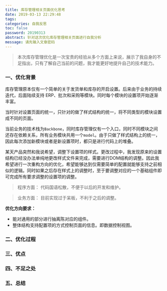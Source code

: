 ```yaml
---
title: 库存管理相关页面优化思考
date: 2019-03-13 22:29:48
tags:
categories: 自我反思
toc: false
password: 20190313
abstract: 针对这次优化库存管理相关页面进行自我分析
message: 请先输入文章密码
---
```


> 本次库存管理优化是一次宝贵的经验从多个方面上来说，展示了我自身的不足指出，只有了解自己当前的问题，我才能更好地提升自己的技术能力。

### 一、优化背景

库存管理原本仅有一个简单的关于发货单和库存的开启设置。后来由于业务的持续迭代，后面陆续支持 ERP、批次和采购等模块。同时每个模块的设置项开始逐渐丰富。

当时针对设置页面的统一，只针对的做了样式结构的统一，将不同类型的模块设置成不同的页面。

当前业务的技术栈为`Backbone`，同时库存管理仅有一个入口，同时不同模块之间还存在依赖关系，所有业务模块共用一个`model`。由于只做了样式结构上的统一，因此每次添加新模块或者是新设置项时，都只是进行代码上的堆叠。

某天产品突然和我说希望，调整下设置项的样式。更改过程中，我发现原来的设置结构已经没办法单纯地更改样式文件来完成，需要进行DOM结构的调整。因此我希望进行一次重构方向的优化，希望能够达到仅需要简单的配置就能够支持之前相似的逻辑。同时如果之后存在样式上的调整时，至于要调整对应的一个基础组件即可完成所有要求调整的设置项的调整。

> 程序方面：
> 代码国语松散，不便于以后的开发和维护。

> 业务方面：
> 目前实现过于呆板，不利于之后的调整。

**优化方向要求：**

- 能对通用的部分进行抽离陈对应的组件。
- 整体结构支持配置项的方式控制页面的信息。即数据控制视图。

### 二、优化过程

### 三、优点

### 四、不足之处

### 五、总结

